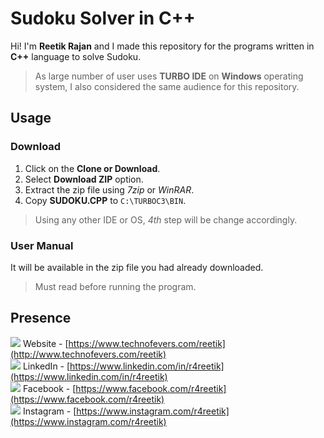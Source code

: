# Sudoku Solver in C++

Hi! I'm **Reetik Rajan** and I made this repository for the programs written in **C++** language to solve Sudoku.
> As large number of user uses **TURBO IDE** on **Windows** operating system, I also considered the same audience for this repository.

## Usage
### Download 
 1. Click on the **Clone or Download**.
 2. Select **Download ZIP** option.
 3. Extract the zip file using *7zip* or *WinRAR*.
 4. Copy **SUDOKU.CPP** to `C:\TURBOC3\BIN`.
 > Using any other IDE or OS, *4th* step will be change accordingly.
### User Manual
It will be available in the zip file you had already downloaded.
> Must read before running the program. 

## Presence
![](https://image.flaticon.com/icons/png/16/93/93618.png) Website - [https://www.technofevers.com/reetik](http://www.technofevers.com/reetik) <br>
![](https://image.flaticon.com/icons/png/16/61/61109.png) LinkedIn - [https://www.linkedin.com/in/r4reetik](https://www.linkedin.com/in/r4reetik) <br>
![](https://image.flaticon.com/icons/png/16/21/21155.png) Facebook - [https://www.facebook.com/r4reetik](https://www.facebook.com/r4reetik) <br>
![](https://image.flaticon.com/icons/png/16/61/61164.png) Instagram - [https://www.instagram.com/r4reetik](https://www.instagram.com/r4reetik)
